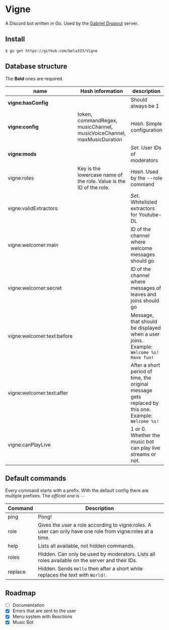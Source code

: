 # Vigne
A Discord bot written in Go. Used by the [Gabriel Dropout](http://discord.gg/e2Svd88) server.

## Install
```shell
$ go get https://github.com/bela333/Vigne
```

## Database structure

The **Bold** ones are required.

| name | Hash information | description |
| - | - | - |
**vigne:hasConfig** | | Should always be 1
**vigne:config** | token, commandRegex, musicChannel, musicVoiceChannel, maxMusicDuration | *Hash*. Simple configuration
**vigne:mods** | | *Set*. User IDs of moderators
vigne:roles | Key is the lowercase name of the role. Value is the ID of the role. | *Hash*. Used by the --role command
vigne:validExtractors | | *Set*. Whitelisted extractors for Youtube-DL
vigne:welcomer:main | | ID of the channel where welcome messages should go
vigne:welcomer:secret | | ID of the channel where messages of leaves and joins should go
vigne:welcomer:text:before | | Message, that should be displayed when a user joins. Example: `Welcome %s! Have fun!`
vigne:welcomer:text:after | | After a short period of time, the original message gets replaced by this one. Example: `Welcome %s!`
vigne:canPlayLive | | 1 or 0. Whether the music bot can play live streams or not.

## Default commands

Every command starts with a prefix. With the default config there are multiple prefixes. The *official* one is `--`

| Command | Description |
| - | - |
ping | Pong!
role | Gives the user a role according to vigne:roles. A user can only have one role from vigne:roles at a time.
help | Lists all available, not hidden commands.
roles | Hidden. Can only be used by moderators. Lists all roles available on the server and their IDs.
replace | Hidden. Sends `Hello` then after a short while replaces the text with `World!`.

## Roadmap
- [ ] Documentation
- [x] Errors that are sent to the user
- [x] Menu system with Reactions
- [x] Music Bot
